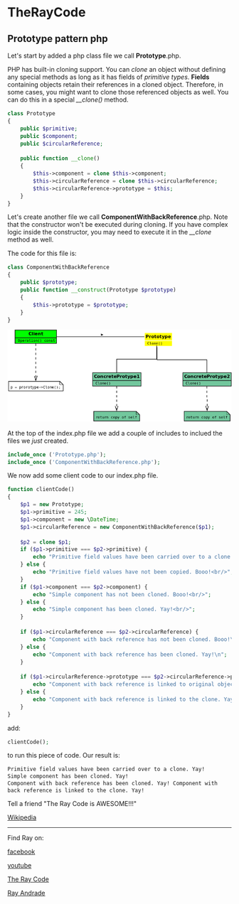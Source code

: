 # TheRayCode
## Prototype pattern php

Let's start by added a php class file we call **Prototype**.php.

PHP has built-in cloning support. 
You can *clone* an object without defining any special methods as long as it has fields of *primitive types*.
**Fields** containing objects retain their references in a cloned object.
Therefore, in some cases, you might want to clone those referenced objects as well. 
You can do this in a special *__clone()* method.
```php
class Prototype
{
    public $primitive;
    public $component;
    public $circularReference;

    public function __clone()
    {
        $this->component = clone $this->component;
        $this->circularReference = clone $this->circularReference;
        $this->circularReference->prototype = $this;
    }
}
```
Let's create another file we call **ComponentWithBackReference**.php.
Note that the constructor won't be executed during cloning. 
If you have complex logic inside the constructor, you may need to execute it in the *__clone* method as well.

The code for this file is:
```php
class ComponentWithBackReference
{
    public $prototype;
    public function __construct(Prototype $prototype)
    {
        $this->prototype = $prototype;
    }
}

```
<img src="https://github.com/RayAndrade/TheRayCode/blob/main/UMLs/images/Prototype119-java.png?raw=true"/>

At the top of the index.php file we add a couple of includes to inclued the files we *just* created.

```php
include_once ('Prototype.php');
include_once ('ComponentWithBackReference.php');
```

We now add some client code to our index.php file.
```php
function clientCode()
{
    $p1 = new Prototype;
    $p1->primitive = 245;
    $p1->component = new \DateTime;
    $p1->circularReference = new ComponentWithBackReference($p1);

    $p2 = clone $p1;
    if ($p1->primitive === $p2->primitive) {
        echo "Primitive field values have been carried over to a clone. Yay!<br/>";
    } else {
        echo "Primitive field values have not been copied. Booo!<br/>";
    }
    if ($p1->component === $p2->component) {
        echo "Simple component has not been cloned. Booo!<br/>";
    } else {
        echo "Simple component has been cloned. Yay!<br/>";
    }

    if ($p1->circularReference === $p2->circularReference) {
        echo "Component with back reference has not been cloned. Booo!\n";
    } else {
        echo "Component with back reference has been cloned. Yay!\n";
    }

    if ($p1->circularReference->prototype === $p2->circularReference->prototype) {
        echo "Component with back reference is linked to original object. Booo!\n";
    } else {
        echo "Component with back reference is linked to the clone. Yay!\n";
    }
}
```

add:
```php
clientCode();
```
to run this piece of code. Our result is:
```result
Primitive field values have been carried over to a clone. Yay!
Simple component has been cloned. Yay!
Component with back reference has been cloned. Yay! Component with back reference is linked to the clone. Yay!
```
Tell a friend "The Ray Code is AWESOME!!!"


[Wikipedia](https://en.wikipedia.org/wiki/Prototype_pattern)

----------------------------------------------------------------------------------------------------

Find Ray on:

[facebook](https://www.facebook.com/TheRayCode/)

[youtube](https://www.youtube.com/user/AndradeRay/)

[The Ray Code](https://www.RayAndrade.com)

[Ray Andrade](https://www.RayAndrade.org)

